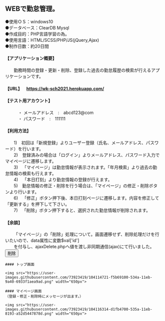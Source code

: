 ## WEBで勤怠管理。  
  
●使用ＯＳ：windows10  
●データベース：ClearDB Mysql  
●作成目的：PHP言語学習の為。  
●使用言語：HTML/SCSS/PHP/JS(jQuery,Ajax)  
●制作日数：約20日間

#### 【アプリケーション概要】　
&emsp;&emsp;勤務時間の登録・更新・削除、登録した過去の勤怠履歴の検索が行えるアプリケーションです。 
#### 【URL】&emsp;https://wk-sch2021.herokuapp.com/<br> 
#### 【テスト用アカウント】<br>
&emsp;&emsp;&emsp;・ メールアドレス&emsp;:&emsp;abcd123@com<br>
&emsp;&emsp;&emsp;・ パスワード&emsp;:&emsp;111111<br>
#### 【利用方法】<br>
&emsp;&emsp;1)&emsp;初回は「新規登録」よりユーザー登録（氏名、メールアドレス、パスワード）を行います。<br> 
&emsp;&emsp;2)&emsp;登録済みの場合は「ログイン」よりメールアドレス、パスワード入力でマイページに遷移します。<br> 
&emsp;&emsp;3)&emsp;「マイページ」は勤怠情報が表示されます。「年月検索」より過去の勤怠情報の検索も行えます。<br> 
&emsp;&emsp;4)&emsp;「本日打刻」より勤怠情報の登録が行えます。<br> 
&emsp;&emsp;5)&emsp;勤怠情報の修正・削除を行う場合は、「マイページ」の修正・削除ボタンより行います。<br> 
&emsp;&emsp;6)&emsp;「修正」ボタン押下後、本日打刻ページに遷移します。内容を修正して「更新する」を押下して下さい。<br>
&emsp;&emsp;7)&emsp;「削除」ボタン押下すると、選択された勤怠情報が削除されます。<br> 
#### 【余談】<br>
&emsp;&emsp;「マイページ」の「削除」処理について。画面遷移せず、削除処理だけを行いたいので、data属性に変数$val['id']<br> 
&emsp;&emsp;を付与し、ajaxDelete.phpへ値を渡し非同期通信(ajax)にて行いました。<br> 
<input class="p-btn c-btn c-btn--modify js-button-click" data-stampingid="<?php echo $val['id']; ?>" type="submit" value="削除">
```
#### トップ画面 

<img src="https://user-images.githubusercontent.com/73923419/104114721-f5b69100-534a-11eb-9a40-6933f1aea9ad.png" width="650px">
  
#### マイページ画面
（登録・修正・削除時にメッセージが出ます。）  
  
<img src="https://user-images.githubusercontent.com/73923419/104116314-d1fb4700-535a-11eb-8193-a52d5447878d.png" width="650px">


